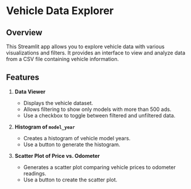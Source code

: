 # Vehicle Data Explorer

## Overview

This Streamlit app allows you to explore vehicle data with various visualizations and filters. It provides an interface to view and analyze data from a CSV file containing vehicle information.

## Features

1. **Data Viewer**
   - Displays the vehicle dataset.
   - Allows filtering to show only models with more than 500 ads.
   - Use a checkbox to toggle between filtered and unfiltered data.

2. **Histogram of `model_year`**
   - Creates a histogram of vehicle model years.
   - Use a button to generate the histogram.

3. **Scatter Plot of Price vs. Odometer**
   - Generates a scatter plot comparing vehicle prices to odometer readings.
   - Use a button to create the scatter plot.

